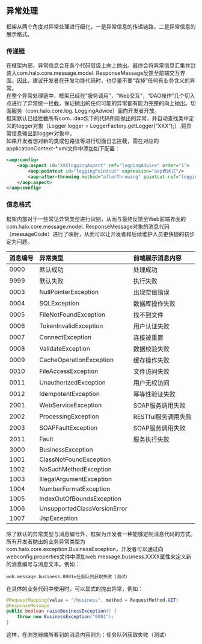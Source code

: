 ## 异常处理

框架从两个角度对异常处理进行细化，一是异常信息的传递链路，二是异常信息的展示格式。

### 传递链

在框架内部，异常信息会在各个代码层级上向上抛出。最终会将异常信息汇集并封装入com.halo.core.message.model. ResponseMessage反馈至前端交互界面。因此，建议开发者在开发功能代码时，也尽量不要“吞掉”任何有业务含义的异常。  
在整个异常处理链中，框架已经在“服务调用”，“Web交互”，“DAO操作”几个切入点进行了异常统一拦截，保证抛出的任何可能的异常都有能力完整的向上抛出。切面服务（com.halo.core.log. LoggingAdvice）面向开发者开放。  
框架默认已经拦截所有com._._.dao包下的代码所能抛出的异常，并自动查找类中定义的logger对象（Logger logger = LoggerFactory.getLogger\(“XXX”\);）,将异常信息输出到logger对象中。  
如果开发者想对新的类或包路径等进行切面日志拦截，需在对应的applicationContext-\*.xml文件中添加如下配置：  


```xml
<aop:config>
    <aop:aspect id="XXXloggingAspect" ref="loggingAdvice" order="1">
        <aop:pointcut id="loggingPointcut" expression="aop表达式"/>
        <aop:after-throwing method="afterThrowing" pointcut-ref="loggingPointcut" throwing="throwable"/>
    </aop:aspect>
</aop:config>
```

### 信息格式

框架内部对于一些常见异常类型进行识别，从而与最终反馈至Web前端界面的com.halo.core.message.model. ResponseMessage对象的消息代码（messageCode）进行了映射，从而可以让开发者和后续维护人员更快捷的初步定为问题。

| 消息编号 | 异常类型 | 前端展示消息内容 |
| :--- | :--- | :--- |
| 0000 | 默认成功 | 处理成功 |
| 9999 | 默认失败 | 执行失败 |
| 0003 | NullPointerException | 出现空值错误 |
| 0004 | SQLException | 数据库操作失败 |
| 0005 | FileNotFoundException | 找不到文件 |
| 0006 | TokenInvalidException | 用户认证失败 |
| 0007 | ConnectException | 连接被重置 |
| 0008 | ValidateException | 数据校验失败 |
| 0009 | CacheOperationException | 缓存操作失败 |
| 0010 | FileAccessException | 文件访问失败 |
| 0011 | UnauthorizedException | 用户无权访问 |
| 0012 | IdempotentException | 幂等性验证失败 |
| 2001 | WebServiceException | SOAP服务调用失败 |
| 2002 | ProcessingException | RESTful服务调用失败 |
| 2003 | SOAPFaultException | SOAP服务调用失败 |
| 2011 | Fault | 服务执行失败 |
| 3000 | BusinessException |  |
| 1001 | ClassNotFoundException |  |
| 1002 | NoSuchMethodException |  |
| 1003 | IllegalArgumentException |  |
| 1004 | NumberFormatException |  |
| 1005 | IndexOutOfBoundsException |  |
| 1006 | UnsupportedClassVersionError |  |
| 1007 | JspException |  |

除了默认的异常类型与消息编号外，框架为开发者一种能够定制消息代码的方式。所有开发者抛出的业务异常类型为com.halo.core.exception.BusinessException，开发者可以通过向webconfig.properties文件中添加web.message.business.XXXX属性来定义新的消息编号与消息文本。例如：

```properties
web.message.business.0001=任务队列获取失败（测试）
```

在具体的业务代码中使用时，可以显式的抛出异常，例如：

```java
@RequestMapping(value = "/business", method = RequestMethod.GET)
@ResponseMessage
public boolean raiseBusinessException() {
    throw new BusinessException("0001");
}
```

这样，在浏览器端所看到的消息内容则为：任务队列获取失败（测试）

